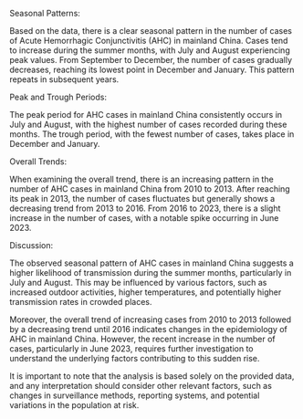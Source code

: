 Seasonal Patterns: 

Based on the data, there is a clear seasonal pattern in the number of cases of Acute Hemorrhagic Conjunctivitis (AHC) in mainland China. Cases tend to increase during the summer months, with July and August experiencing peak values. From September to December, the number of cases gradually decreases, reaching its lowest point in December and January. This pattern repeats in subsequent years.

Peak and Trough Periods:

The peak period for AHC cases in mainland China consistently occurs in July and August, with the highest number of cases recorded during these months. The trough period, with the fewest number of cases, takes place in December and January.

Overall Trends:

When examining the overall trend, there is an increasing pattern in the number of AHC cases in mainland China from 2010 to 2013. After reaching its peak in 2013, the number of cases fluctuates but generally shows a decreasing trend from 2013 to 2016. From 2016 to 2023, there is a slight increase in the number of cases, with a notable spike occurring in June 2023.

Discussion:

The observed seasonal pattern of AHC cases in mainland China suggests a higher likelihood of transmission during the summer months, particularly in July and August. This may be influenced by various factors, such as increased outdoor activities, higher temperatures, and potentially higher transmission rates in crowded places.

Moreover, the overall trend of increasing cases from 2010 to 2013 followed by a decreasing trend until 2016 indicates changes in the epidemiology of AHC in mainland China. However, the recent increase in the number of cases, particularly in June 2023, requires further investigation to understand the underlying factors contributing to this sudden rise.

It is important to note that the analysis is based solely on the provided data, and any interpretation should consider other relevant factors, such as changes in surveillance methods, reporting systems, and potential variations in the population at risk.